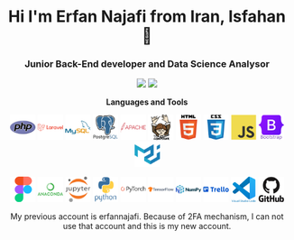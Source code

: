 
<h1 align="center"> Hi I'm Erfan Najafi from Iran, Isfahan👋 </h1>


 
 <h3 align="center">Junior Back-End developer and Data Science Analysor </h3>



<p align="center">
  <a href="https://t.me/ewrfnnj"><img
      src="https://img.shields.io/badge/-Telegram-2CA5E0?style=for-the-badge&labelColor=f4f4f4&logo=telegram&logoColor=D14836&link=https://t.me/ewrfnnj/"></a>
  <a href="mailto:najafi.e79@gmail.com"><img
      src="https://img.shields.io/badge/-Gmail-D14836?style=for-the-badge&labelColor=f4f4f4&logo=gmail&logoColor=D14836&link=mailto:najafi.e79@gmail.com/"></a>
</p>


 **<p align="center">Languages and Tools</p>**

<p align="center">
  <a target="_blank" href="https://www.php.net/"><img
      src="https://github.com/devicons/devicon/blob/master/icons/php/php-original.svg"
      alt="PHP" width="45" height="45" /></a>
  <a target="_blank" href="https://laravel.com/"><img
      src="https://github.com/devicons/devicon/blob/master/icons/laravel/laravel-original-wordmark.svg"
      alt="laravel" width="45" height="45" /></a>
  <a target="_blank" href="https://www.mysql.com/"><img
      src="https://github.com/devicons/devicon/blob/master/icons/mysql/mysql-original-wordmark.svg"
      alt="MYSQL" width="45" height="45" /></a>
  <a target="_blank" href="https://www.postgresql.org/"><img
      src="https://github.com/devicons/devicon/blob/master/icons/postgresql/postgresql-original-wordmark.svg"
      alt="postgreSQL" width="45" height="45" /></a>
  <a target="_blank" href="https://www.apache.org/"><img
      src="https://github.com/devicons/devicon/blob/master/icons/apache/apache-line-wordmark.svg"
      alt="apache" width="45" height="45" /></a>
  <a target="_blank" href="https://getcomposer.org/"><img
      src="https://github.com/devicons/devicon/blob/master/icons/composer/composer-original.svg"
      alt="composer" width="45" height="45" /></a>
  <a target="_blank" href="http://html5.com/"><img
      src="https://github.com/devicons/devicon/blob/master/icons/html5/html5-original-wordmark.svg"
      alt="HTML" width="45" height="45" /></a>
  <a target="_blank" href="https://www.css3.com/"><img
      src="https://github.com/devicons/devicon/blob/master/icons/css3/css3-original-wordmark.svg"
      alt="CSS" width="45" height="45" /></a>
  <a target="_blank" href="https://www.javascript.com/"><img
      src="https://github.com/devicons/devicon/blob/master/icons/javascript/javascript-original.svg"
      alt="JavaScrip" width="45" height="45" /></a>
  <a target="_blank" href="https://getbootstrap.com/"><img
      src="https://github.com/devicons/devicon/blob/master/icons/bootstrap/bootstrap-original-wordmark.svg"
      alt="bootstrap" width="45" height="45" /></a>
  <a target="_blank" href="https://mui.com/"><img
      src="https://github.com/devicons/devicon/blob/master/icons/materialui/materialui-original.svg"
      alt="mui" width="45" height="45" /></a>
</p>

<p align="center">
  <a target="_blank" href="https://www.figma.com/"><img
      src="https://github.com/devicons/devicon/blob/master/icons/figma/figma-original.svg"
      alt="Figma" width="45" height="45" /></a>
  <a target="_blank" href="https://www.anaconda.com/"><img
      src="https://github.com/devicons/devicon/blob/master/icons/anaconda/anaconda-original-wordmark.svg"
      alt="anaconda" width="45" height="45" /></a>
  <a target="_blank" href="https://jupyter.org/"><img
      src="https://github.com/devicons/devicon/blob/master/icons/jupyter/jupyter-original-wordmark.svg"
      alt="Jupyter" width="45" height="45" /></a>
  <a target="_blank" href="https://www.python.org/"><img
      src="https://github.com/devicons/devicon/blob/master/icons/python/python-original-wordmark.svg"
      alt="Python" width="45" height="45" /></a>
  <a target="_blank" href="https://pytorch.org/"><img
      src="https://github.com/devicons/devicon/blob/master/icons/pytorch/pytorch-original-wordmark.svg"
      alt="pytorch" width="45" height="45" /></a>
  <a target="_blank" href="https://www.tensorflow.org/"><img
      src="https://github.com/devicons/devicon/blob/master/icons/tensorflow/tensorflow-original-wordmark.svg"
      alt="tensorflow" width="45" height="45" /></a>
  <a target="_blank" href="https://numpy.org/"><img
      src="https://github.com/devicons/devicon/blob/master/icons/numpy/numpy-original-wordmark.svg"
      alt="numpy" width="45" height="45" /></a>
  <a target="_blank" href="https://trello.com/"><img
      src="https://github.com/devicons/devicon/blob/master/icons/trello/trello-plain-wordmark.svg"
      alt="trello" width="45" height="45" /></a>
  <a target="_blank" href="https://code.visualstudio.com/"><img
      src="https://github.com/devicons/devicon/blob/master/icons/vscode/vscode-original-wordmark.svg"
      alt="vsCode" width="45" height="45" /></a>
  <a target="_blank" href="https://www.github.com/"><img
      src="https://github.com/devicons/devicon/blob/master/icons/github/github-original-wordmark.svg"
      alt="github" width="45" height="45" /></a>
</p>


 <p align="center">My previous account is <a href="https://github.com/erfannajafi"/></a>erfannajafi. Because of 2FA mechanism, I can not use that account and this is my new account. </p>

 

<!--
**erfannajafi/erfannajafi** is a ✨ _special_ ✨ repository because its `README.md` (this file) appears on your GitHub profile.

Here are some ideas to get you started:

- 🔭 I’m currently working on ...
- 🌱 I’m currently learning react
- 👯 I’m looking to collaborate on ...
- 🤔 I’m looking for help with ...
- 💬 Ask me about ...
- 📫 How to reach me: ...
- 😄 Pronouns: ...
- ⚡ Fun fact: ...
-->
